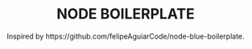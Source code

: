 <div align="center">

  <h1 align="center"><strong>NODE BOILERPLATE</strong></h1>
  <p align="center">
	  Inspired by https://github.com/felipeAguiarCode/node-blue-boilerplate.
  </p>

</div>

<br />
